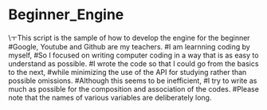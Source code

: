# Beginner_Engine
\ㅜThis script is the sample of how to develop the engine for the beginner
#Google, Youtube and Github are my teachers.
#I am learnning coding by myself, 
#So I focused on writing computer coding in a way that is as easy to understand as possible.
#I wrote the code so that I could go from the basics to the next, 
#while minimizing the use of the API for studying rather than possible omissions.
#Although this seems to be inefficient, 
#I try to write as much as possible for the composition and association of the codes.
#Please note that the names of various variables are deliberately long.
